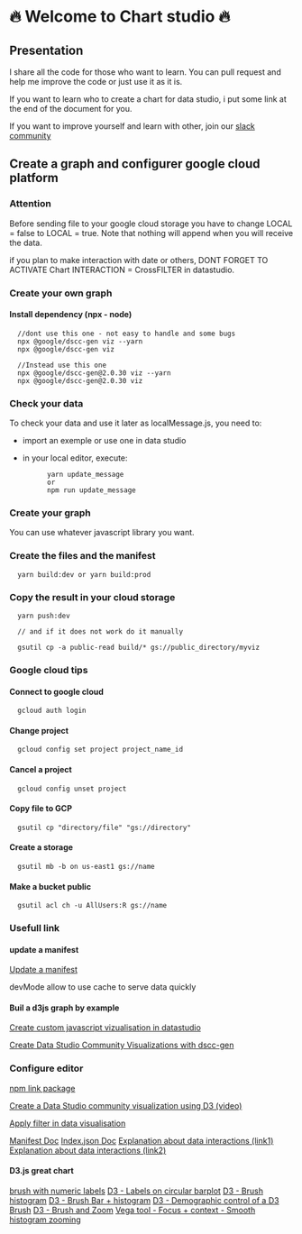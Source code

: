 # 🔥 Welcome to Chart studio 🔥

## Presentation

I share all the code for those who want to learn. You can pull request and help me improve the code or just use it as it is.

If you want to learn who to create a chart for data studio, i put some link at the end of the document for you.

If you want to improve yourself and learn with other, join our [slack community](https://join.slack.com/t/chartstudio/shared_invite/zt-13z6rsc39-5OZWm~YDUU37GZb6Kl_klA)

## Create a graph and configurer google cloud platform

### Attention

Before sending file to your google cloud storage you have to change LOCAL = false to LOCAL = true.
Note that nothing will append when you will receive the data.

if you plan to make interaction with date or others, DONT FORGET TO ACTIVATE Chart INTERACTION = CrossFILTER in datastudio.

### Create your own graph

#### Install dependency (npx - node)

      //dont use this one - not easy to handle and some bugs
      npx @google/dscc-gen viz --yarn
      npx @google/dscc-gen viz

      //Instead use this one
      npx @google/dscc-gen@2.0.30 viz --yarn
      npx @google/dscc-gen@2.0.30 viz

### Check your data

To check your data and use it later as localMessage.js, you need to:

- import an exemple or use one in data studio
- in your local editor, execute:

            yarn update_message
            or
            npm run update_message

### Create your graph

You can use whatever javascript library you want.

### Create the files and the manifest

      yarn build:dev or yarn build:prod

### Copy the result in your cloud storage

      yarn push:dev

      // and if it does not work do it manually

      gsutil cp -a public-read build/* gs://public_directory/myviz

### Google cloud tips

#### Connect to google cloud

      gcloud auth login

#### Change project

      gcloud config set project project_name_id

#### Cancel a project

      gcloud config unset project

#### Copy file to GCP

      gsutil cp "directory/file" "gs://directory"

#### Create a storage

      gsutil mb -b on us-east1 gs://name

#### Make a bucket public

      gsutil acl ch -u AllUsers:R gs://name

### Usefull link

#### update a manifest

[Update a manifest](https://codelabs.developers.google.com/codelabs/community-visualization-dscc-gen/#9)

devMode allow to use cache to serve data quickly

#### Buil a d3js graph by example

[Create custom javascript vizualisation in datastudio](https://codelabs.developers.google.com/codelabs/community-visualization#13)

[Create Data Studio Community Visualizations with dscc-gen](https://codelabs.developers.google.com/codelabs/community-visualization-dscc-gen/#9)

### Configure editor

[npm link package](https://www.npmjs.com/package/@google/dscc-gen)

[Create a Data Studio community visualization using D3 (video)](https://www.youtube.com/watch?v=7axX1R_ttOI)

[Apply filter in data visualisation](https://www.youtube.com/watch?v=kuUSNzd0ISg&t=2s)

[Manifest Doc](https://developers.google.com/datastudio/visualization/manifest-reference)
[Index.json Doc](https://developers.google.com/datastudio/visualization/config-reference)
[Explanation about data interactions (link1)](https://developers.google.com/datastudio/visualization/library-reference)
[Explanation about data interactions (link2)](https://developers.google.com/datastudio/visualization/interactions-guide)

#### D3.js great chart

[brush with numeric labels](https://bl.ocks.org/timelyportfolio/50ffbfe3268466e316003997b6231f62)
[D3 - Labels on circular barplot](https://www.d3-graph-gallery.com/graph/circular_barplot_label.html)
[D3 - Brush histogram](https://bl.ocks.org/SevenChan07/495cd567e0ede0deeb14bb3599dce685)
[D3 - Brush Bar + histogram](http://bl.ocks.org/cdagli/3f6b27139323e59e0b445de1a04615c3)
[D3 - Demographic control of a D3 Brush](http://bl.ocks.org/timelyportfolio/5c136de85de1c2abb6fc)
[D3 - Brush and Zoom](https://bl.ocks.org/mbostock/34f08d5e11952a80609169b7917d4172)
[Vega tool - Focus + context - Smooth histogram zooming](https://vega.github.io/vega-lite/examples/interactive_bin_extent.html)
